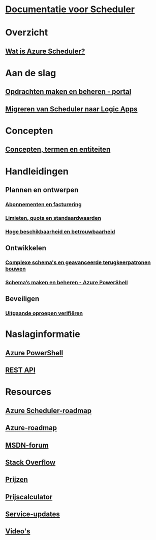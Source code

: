 # [Documentatie voor Scheduler](index.md)

# Overzicht
## [Wat is Azure Scheduler?](scheduler-intro.md)

# Aan de slag
## [Opdrachten maken en beheren - portal](scheduler-get-started-portal.md)
## [Migreren van Scheduler naar Logic Apps](migrate-from-scheduler-to-logic-apps.md)

# Concepten
## [Concepten, termen en entiteiten](scheduler-concepts-terms.md)

# Handleidingen
## Plannen en ontwerpen
### [Abonnementen en facturering](scheduler-plans-billing.md)
### [Limieten, quota en standaardwaarden](scheduler-limits-defaults-errors.md)
### [Hoge beschikbaarheid en betrouwbaarheid](scheduler-high-availability-reliability.md)

## Ontwikkelen
### [Complexe schema's en geavanceerde terugkeerpatronen bouwen](scheduler-advanced-complexity.md)
### [Schema’s maken en beheren - Azure PowerShell](scheduler-powershell-reference.md)

## Beveiligen
### [Uitgaande oproepen verifiëren](scheduler-outbound-authentication.md)

# Naslaginformatie
## [Azure PowerShell](/powershell/module/azurerm.scheduler)
## [REST API](/rest/api/scheduler)

# Resources
## [Azure Scheduler-roadmap](https://azure.microsoft.com/updates/?product=scheduler)
## [Azure-roadmap](https://azure.microsoft.com/updates/)
## [MSDN-forum](https://social.msdn.microsoft.com/Forums/home?forum=azurescheduler)
## [Stack Overflow](http://stackoverflow.com/questions/tagged/azure-scheduler)
## [Prijzen](https://azure.microsoft.com/pricing/details/scheduler/)
## [Prijscalculator](https://azure.microsoft.com/pricing/calculator/)
## [Service-updates](https://azure.microsoft.com/updates/?product=scheduler)
## [Video's](https://azure.microsoft.com/documentation/videos/index/?services=scheduler)